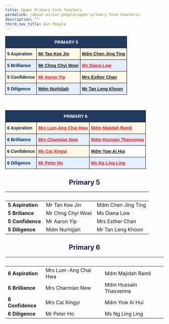 ```yaml
---
title: Upper Primary Form Teachers
permalink: /about-us/our-people/upper-primary-form-teachers/
description: ""
third_nav_title: Our People
---
```

<style type="text/css">
.tg  {border-collapse:collapse;border-spacing:0;}
.tg td{border-color:black;border-style:solid;border-width:1px;font-family:Arial, sans-serif;font-size:14px;
  overflow:hidden;padding:10px 5px;word-break:normal;}
.tg th{border-color:black;border-style:solid;border-width:1px;font-family:Arial, sans-serif;font-size:14px;
  font-weight:normal;overflow:hidden;padding:10px 5px;word-break:normal;}
.tg .tg-eem5{background-color:#FFF8E8;color:#EC1F26;font-weight:bold;text-align:left;text-decoration:underline;vertical-align:top}
.tg .tg-91ac{background-color:#E3EEFF;color:#042847;font-weight:bold;text-align:left;vertical-align:top}
.tg .tg-4q2c{background-color:#E3EEFF;color:#EC1F26;font-weight:bold;text-align:left;text-decoration:underline;vertical-align:top}
.tg .tg-gcor{background-color:#223A5E;color:#FFF;font-weight:bold;text-align:center;vertical-align:top}
.tg .tg-ha5v{background-color:#FFF8E8;color:#042847;font-weight:bold;text-align:left;vertical-align:top}
</style>
<table class="tg">
<thead>
  <tr>
    <th class="tg-gcor" colspan="3">PRIMARY 5</th>
  </tr>
</thead>
<tbody>
  <tr>
    <td class="tg-ha5v">5 Aspiration</td>
    <td class="tg-eem5"><a href="mailto:tan_kee_jin@moe.edu.sg">Mr Tan Kee Jin</a></td>
    <td class="tg-eem5"><a href="mailto:chen_jing_ting@moe.edu.sg">Mdm Chen Jing Ting</a></td>
  </tr>
  <tr>
    <td class="tg-91ac">5 Brilliance</td>
    <td class="tg-4q2c"><a href="mailto:chng_chyi_woei@moe.edu.sg">Mr Chng Chyi Woei</a></td>
    <td class="tg-4q2c"><a href="mailto:low_cheng_yi_diana@moe.edu.sg"><span style="text-decoration:underline;color:#EC1F26">Ms Diana Low</span></a><br></td>
  </tr>
  <tr>
    <td class="tg-ha5v">5 Confidence</td>
    <td class="tg-eem5"><a href="mailto:yip_jun_hoe@moe.edu.sg"><span style="text-decoration:underline;color:#EC1F26">Mr Aaron Yip</span></a><br></td>
    <td class="tg-eem5"><a href="mailto:lim_siew_hiang@moe.edu.sg">Mrs Esther Chan</a><br></td>
  </tr>
  <tr>
    <td class="tg-91ac">5 Diligence</td>
    <td class="tg-4q2c"><a href="mailto:nurhijjah_yahya@moe.edu.sg">Mdm Nurhijjah</a></td>
    <td class="tg-4q2c"><a href="mailto:tan_leng_khoon@moe.edu.sg">Mr Tan Leng Khoon</a></td>
  </tr>
</tbody>
</table>

<br>

<style type="text/css">
.tg  {border-collapse:collapse;border-spacing:0;}
.tg td{border-color:black;border-style:solid;border-width:1px;font-family:Arial, sans-serif;font-size:14px;
  overflow:hidden;padding:10px 5px;word-break:normal;}
.tg th{border-color:black;border-style:solid;border-width:1px;font-family:Arial, sans-serif;font-size:14px;
  font-weight:normal;overflow:hidden;padding:10px 5px;word-break:normal;}
.tg .tg-eem5{background-color:#FFF8E8;color:#EC1F26;font-weight:bold;text-align:left;text-decoration:underline;vertical-align:top}
.tg .tg-91ac{background-color:#E3EEFF;color:#042847;font-weight:bold;text-align:left;vertical-align:top}
.tg .tg-4q2c{background-color:#E3EEFF;color:#EC1F26;font-weight:bold;text-align:left;text-decoration:underline;vertical-align:top}
.tg .tg-fj3m{background-color:#FFF;color:#EC1F26;font-weight:bold;text-align:left;text-decoration:underline;vertical-align:top}
.tg .tg-gcor{background-color:#223A5E;color:#FFF;font-weight:bold;text-align:center;vertical-align:top}
.tg .tg-ha5v{background-color:#FFF8E8;color:#042847;font-weight:bold;text-align:left;vertical-align:top}
</style>
<table class="tg">
<thead>
  <tr>
    <th class="tg-gcor" colspan="3">PRIMARY 6</th>
  </tr>
</thead>
<tbody>
  <tr>
    <td class="tg-ha5v">6 Aspiration</td>
    <td class="tg-eem5"><a href="mailto:ang_chai_hwa@moe.edu.sg"><span style="text-decoration:underline;color:#EC1F26">Mrs Lum-Ang Chai Hwa</span></a><br></td>
    <td class="tg-eem5"><a href="mailto:majidah_ramli@moe.edu.sg"><span style="text-decoration:underline;color:#EC1F26">Mdm Majidah Ramli</span></a></td>
  </tr>
  <tr>
    <td class="tg-91ac">6 Brilliance</td>
    <td class="tg-4q2c"><a href="mailto:lee_lufang_charmian@moe.edu.sg"><span style="text-decoration:underline;color:#EC1F26">Mrs Charmian New</span></a></td>
    <td class="tg-4q2c"><a href="mailto:hussain_thasveena@moe.edu.sg"><span style="text-decoration:underline;color:#EC1F26">Mdm Hussain Thasvenna</span></a></td>
  </tr>
  <tr>
    <td class="tg-ha5v">6 Confidence</td>
    <td class="tg-eem5"><a href="mailto:cai_xingyi@moe.edu.sg"><span style="text-decoration:underline;color:#EC1F26">Ms Cai Xingyi</span></a></td>
    <td class="tg-fj3m"><a href="mailto:yow_ai_hui@moe.edu.sg">Mdm Yow Ai Hui</a><br></td>
  </tr>
  <tr>
    <td class="tg-91ac">6 Diligence</td>
    <td class="tg-4q2c"><a href="mailto:ho_yeow_lin_peter@moe.edu.sg"><span style="text-decoration:underline;color:#EC1F26">Mr Peter Ho</span></a></td>
    <td class="tg-4q2c"><a href="mailto:ng_ling_ling@moe.edu.sg"><span style="text-decoration:underline;color:#EC1F26">Ms Ng Ling Ling</span></a></td>
  </tr>
</tbody>
</table>
<h2 style="color:midnightblue; text-align:center;">Primary 5</h2>

|&nbsp; |&nbsp; |&nbsp;|
| -------- | -------- | -------- |
|<strong>5 Aspiration</strong>|Mr Tan Kee Jin|Mdm Chen Jing Ting|
|<strong>5 Briliance</strong>|Mr Chng Chyi Woei|Ms Diana Low|
|<strong>5 Confidence</strong>|Mr Aaron Yip|Mrs Esther Chan|
|<strong>5 Diligence</strong>|Mdm Nurhijjah|Mr Tan Leng Khoon|

<h2 style="color:midnightblue; text-align:center;">Primary 6</h2>

|&nbsp; |&nbsp; |&nbsp;|
| -------- | -------- | -------- |
|<strong>6 Aspiration</strong>|Mrs Lum-Ang Chai Hwa|Mdm Majidah Ramli|
|<strong>6 Brilliance</strong>|Mrs Charmian New|Mdm Hussain Thasvenna|
|<strong>6 Confidence</strong>|Mrs Cai Xingyi|Mdm Yow Ai Hui|
|<strong>6 Diligence</strong>|Mr Peter Ho|Ms Ng Ling Ling|